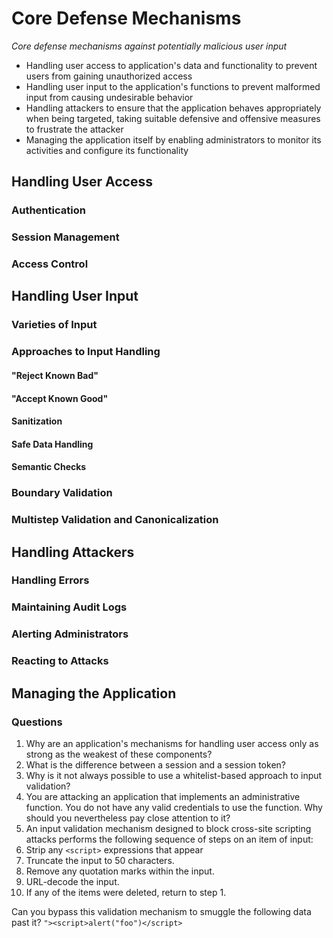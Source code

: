 # Core Defense Mechanisms

*Core defense mechanisms against potentially malicious user input*
  * Handling user access to application's data and functionality to prevent users from gaining unauthorized access
  * Handling user input to the application's functions to prevent malformed input from causing undesirable behavior
  * Handling attackers to ensure that the application behaves appropriately when being targeted, taking suitable defensive and offensive measures to frustrate the attacker
  * Managing the application itself by enabling administrators to monitor its activities and configure its functionality

## Handling User Access
### Authentication
### Session Management
### Access Control
## Handling User Input
### Varieties of Input
### Approaches to Input Handling
#### "Reject Known Bad"
#### "Accept Known Good"
#### Sanitization
#### Safe Data Handling
#### Semantic Checks
### Boundary Validation
### Multistep Validation and Canonicalization
## Handling Attackers
### Handling Errors
### Maintaining Audit Logs
### Alerting Administrators
### Reacting to Attacks
## Managing the Application

### Questions
1. Why are an application's mechanisms for handling user access only as strong as the weakest of these components?
2. What is the difference between a session and a session token?
3. Why is it not always possible to use a whitelist-based approach to input validation?
4. You are attacking an application that implements an administrative function. You do not have any valid credentials to use the function. Why should you nevertheless pay close attention to it?
5. An input validation mechanism designed to block cross-site scripting attacks performs the following sequence of steps on an item of input:
  1. Strip any ```<script>``` expressions that appear
  2. Truncate the input to 50 characters.
  3. Remove any quotation marks within the input.
  4. URL-decode the input.
  5. If any of the items were deleted, return to step 1.

Can you bypass this validation mechanism to smuggle the following data past it?
```"><script>alert("foo")</script>```